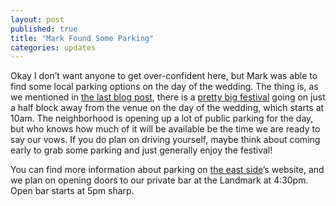 ```yaml
---
layout: post
published: true
title: "Mark Found Some Parking"
categories: updates
---
```


Okay I don’t want anyone to get over-confident here, but Mark was able to find
some local parking options on the day of the wedding. The thing is, as we
mentioned in [the last blog post](http://illisconsin.com/updates/2014/06/13/youre-going-to-be-late/),
there is a [pretty big festival](http://www.theeastside.org/categories/7-summer-soulstice/documents/12-the-summer-soulstice-music-festival)
going on just a half block away from the venue on the day of the wedding, which
starts at 10am. The neighborhood is opening up a lot of public parking for the
day, but who knows how much of it will be available be the time we are ready to
say our vows. If you do plan on driving yourself, maybe think about coming early
to grab some parking and just generally enjoy the festival!

You can find more information about parking on [the east side](http://www.theeastside.org/categories/16-parking/documents/47-parking-on-the-east-side)’s
website, and we plan on opening doors to our private bar at the Landmark at
4:30pm. Open bar starts at 5pm sharp.
